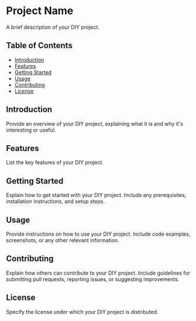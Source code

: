 # Project Name

A brief description of your DIY project.

## Table of Contents

- [Introduction](#introduction)
- [Features](#features)
- [Getting Started](#getting-started)
- [Usage](#usage)
- [Contributing](#contributing)
- [License](#license)

## Introduction

Provide an overview of your DIY project, explaining what it is and why it's interesting or useful.

## Features

List the key features of your DIY project.

## Getting Started

Explain how to get started with your DIY project. Include any prerequisites, installation instructions, and setup steps.

## Usage

Provide instructions on how to use your DIY project. Include code examples, screenshots, or any other relevant information.

## Contributing

Explain how others can contribute to your DIY project. Include guidelines for submitting pull requests, reporting issues, or suggesting improvements.

## License

Specify the license under which your DIY project is distributed.
